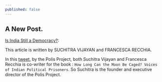 ```yaml
---
published: false
---
```

## A New Post.

[Is India Still a Democracy?](https://time.com/6305728/voices-of-political-prisoners-from-authoritarian-india/):

This article is written by SUCHITRA VIJAYAN and FRANCESCA RECCHIA.

In this [tweet](https://twitter.com/project_polis/status/1699479293418438660), by the Polis Project, both Suchitra Vijayan and Francesca Recchia is co-writer for the book : `How Long Can the Moon Be Caged? Voices of Indian Political Prisoners`. So Suchitra is the founder and executive director of the Polis Project. 

